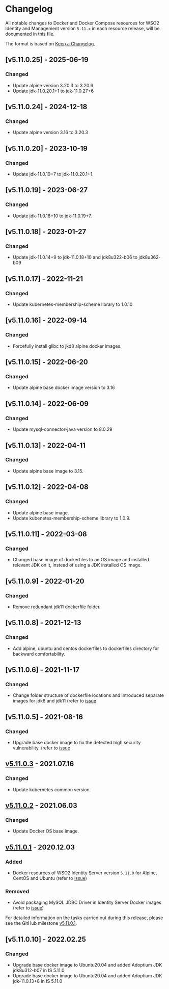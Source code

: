 # Changelog

All notable changes to Docker and Docker Compose resources for WSO2 Identity and Management version `5.11.x`
in each resource release, will be documented in this file.

The format is based on [Keep a Changelog](https://keepachangelog.com/en/1.0.0/).

## [v5.11.0.25] - 2025-06-19

### Changed
- Update alpine version 3.20.3 to 3.20.6
- Update jdk-11.0.20.1+1 to jdk-11.0.27+6

## [v5.11.0.24] - 2024-12-18

### Changed
- Update alpine version 3.16 to 3.20.3

## [v5.11.0.20] - 2023-10-19

### Changed
- Update jdk-11.0.19+7 to jdk-11.0.20.1+1.

## [v5.11.0.19] - 2023-06-27

### Changed
- Update jdk-11.0.18+10 to jdk-11.0.19+7.

## [v5.11.0.18] - 2023-01-27

### Changed
- Update jdk-11.0.14+9 to jdk-11.0.18+10 and jdk8u322-b06 to jdk8u362-b09

## [v5.11.0.17] - 2022-11-21

### Changed
- Update kubernetes-membership-scheme library to 1.0.10

## [v5.11.0.16] - 2022-09-14

### Changed
- Forcefully install glibc to jkd8 alpine docker images.

## [v5.11.0.15] - 2022-06-20

### Changed
- Update alpine base docker image version to 3.16

## [v5.11.0.14] - 2022-06-09

### Changed
- Update mysql-connector-java version to 8.0.29

## [v5.11.0.13] - 2022-04-11

### Changed
- Update alpine base image to 3.15.

## [v5.11.0.12] - 2022-04-08

### Changed
- Update alpine base image.
- Update kubenetes-membership-scheme library to 1.0.9.

## [v5.11.0.11] - 2022-03-08

### Changed
- Changed base image of dockerfiles to an OS image and installed relevant JDK on it, instead of using a JDK installed OS image.

## [v5.11.0.9] - 2022-01-20

### Changed
- Remove redundant jdk11 dockerfile folder.

## [v5.11.0.8] - 2021-12-13

### Changed
- Add alpine, ubuntu and centos dockerfiles to dockerfiles directory for backward comfortability.

## [v5.11.0.6] - 2021-11-17

### Changed
- Change folder structure of dockerfile locations and introduced separate images for jdk8 and jdk11 (refer to [issue](https://github.com/wso2/docker-is/issues/306)

## [v5.11.0.5] - 2021-08-16

### Changed
- Upgrade base docker image to fix the detected high security vulnerability. (refer to [issue](https://github.com/wso2/docker-is/issues/299)

## [v5.11.0.3] - 2021.07.16

### Changed

- Update kubernetes common version.

## [v5.11.0.2] - 2021.06.03

### Changed

- Update Docker OS base image.

## [v5.11.0.1] - 2020.12.03

### Added

- Docker resources of WSO2 Identity Server version `5.11.0` for Alpine, CentOS and Ubuntu (refer to [issue](https://github.com/wso2/docker-is/issues/238))

### Removed

- Avoid packaging MySQL JDBC Driver in Identity Server Docker images (refer to [issue](https://github.com/wso2/docker-is/issues/242))

For detailed information on the tasks carried out during this release, please see the GitHub milestone
[v5.11.0.1](https://github.com/wso2/docker-is/milestone/22).

[v5.11.0.1]: https://github.com/wso2/docker-is/compare/v5.10.0.3...v5.11.0.1
[v5.11.0.2]: https://github.com/wso2/docker-is/compare/v5.11.0.1...v5.11.0.2
[v5.11.0.3]: https://github.com/wso2/docker-is/compare/v5.11.0.2...v5.11.0.3

## [v5.11.0.10] - 2022.02.25

### Changed
- Upgrade base docker image to Ubuntu20.04 and added Adoptium JDK jdk8u312-b07 in IS 5.11.0
- Upgrade base docker image to Ubuntu20.04 and added Adoptium JDK jdk-11.0.13+8 in IS 5.11.0
